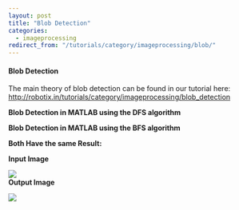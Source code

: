```yaml
---
layout: post
title: "Blob Detection"
categories:
  - imageprocessing
redirect_from: "/tutorials/category/imageprocessing/blob/"
---
```


#### Blob Detection

The main theory of blob detection can be found in our tutorial here:  
<http://robotix.in/tutorials/category/imageprocessing/blob_detection>

**Blob Detection in MATLAB using the DFS algorithm**

**Blob Detection in MATLAB using the BFS algorithm**

**Both Have the same Result:**

**Input Image**

**![][1]  
Output Image**

**![][2]**

[1]: https://lh4.googleusercontent.com/D2OlpZQovvFLcOkq08GxTRbYLYBCW1lOi8cR6ekfMH1dNjVwJq9nxfKPkywtsYZye6EupNtU1BovyHJ9m2ik49we9-DfOj8y_2qL9OmVIGns8LAR9OFzDv4u
[2]: https://lh6.googleusercontent.com/C3JNHBKSGaP6B_HbU7GskJ1Q0eeopvWPMlxUkc5Y8nAYuKqCCSaFPQ4LAMZAB2RapxD08DCOGZqYxIoMq2rF8wjWB0Ze_9Zfcay_g5hu0lK_gDXC6FOWI4p2
